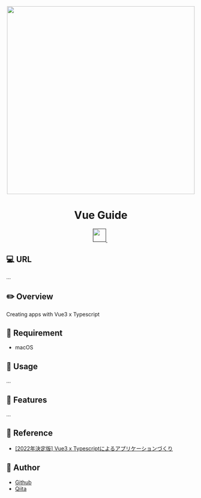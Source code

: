 <div align="center">
  <img src="https://user-images.githubusercontent.com/11171872/203345580-40a14fa9-b1f0-4c29-a042-138ff78f7d9b.jpg" width="500">
</div>

<h1 align="center">Vue Guide</h1>

<div align="center">
  <a href="">
    <img src="" height="35">
  </a>&nbsp;
</div>

## :computer: URL

...

## :pencil2: Overview

Creating apps with Vue3 x Typescript

## :hammer: Requirement

- macOS

## :pushpin: Usage

...

## :railway_car: Features

...

## :green_book: Reference

- [[2022年決定版] Vue3 x Typescriptによるアプリケーションづくり](https://www.udemy.com/course/vue3-typescript/)

## :hatching_chick: Author

- [Github](https://github.com/shumatsumoto)
- [Qiita](https://qiita.com/ShuMatsumoto)

